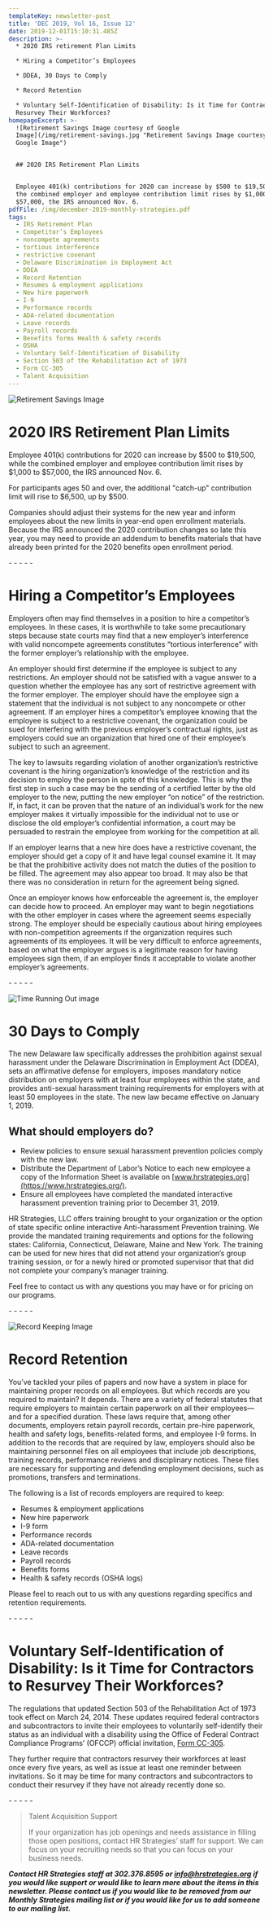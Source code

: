 ```yaml
---
templateKey: newsletter-post
title: 'DEC 2019, Vol 16, Issue 12'
date: 2019-12-01T15:10:31.485Z
description: >-
  * 2020 IRS retirement Plan Limits

  * Hiring a Competitor’s Employees

  * DDEA, 30 Days to Comply

  * Record Retention 

  * Voluntary Self-Identification of Disability: Is it Time for Contractors to
  Resurvey Their Workforces?
homepageExcerpt: >-
  ![Retirement Savings Image courtesy of Google
  Image](/img/retirement-savings.jpg "Retirement Savings Image courtesy of
  Google Image")


  ## 2020 IRS Retirement Plan Limits


  Employee 401(k) contributions for 2020 can increase by $500 to $19,500, while
  the combined employer and employee contribution limit rises by $1,000 to
  $57,000, the IRS announced Nov. 6.
pdfFile: /img/december-2019-monthly-strategies.pdf
tags:
  - IRS Retirement Plan
  - Competitor’s Employees
  - noncompete agreements
  - tortious interference
  - restrictive covenant
  - Delaware Discrimination in Employment Act
  - DDEA
  - Record Retention
  - Resumes & employment applications
  - New hire paperwork
  - I-9
  - Performance records
  - ADA-related documentation
  - Leave records
  - Payroll records
  - Benefits forms Health & safety records
  - OSHA
  - Voluntary Self-Identification of Disability
  - Section 503 of the Rehabilitation Act of 1973
  - Form CC-305
  - Talent Acquisition
---
```

![Retirement Savings Image](/img/retirement-savings.jpg "Retirement Savings Image courtesy of Google Image")

# 2020 IRS Retirement Plan Limits

Employee 401(k) contributions for 2020 can increase by $500 to $19,500, while the combined employer and employee contribution limit rises by $1,000 to $57,000, the IRS announced Nov. 6.

For participants ages 50 and over, the additional "catch-up" contribution limit will rise to $6,500, up by $500.

Companies should adjust their systems for the new year and inform employees about the new limits in year-end open enrollment materials. Because the IRS announced the 2020 contribution changes so late this year, you may need to provide an addendum to benefits materials that have already been printed for the 2020 benefits open enrollment period.

\- - - - -

# Hiring a Competitor’s Employees

Employers often may find themselves in a position to hire a competitor’s employees.  In these cases, it is worthwhile to take some precautionary steps because state courts may find that a new employer’s interference with valid noncompete agreements constitutes “tortious interference” with the former employer’s relationship with the employee.

An employer should first determine if the employee is subject to any restrictions.  An employer should not be satisfied with a vague answer to a question whether the employee has any sort of restrictive agreement with the former employer.  The employer should have the employee sign a statement that the individual is not subject to any noncompete or other agreement.  If an employer hires a competitor’s employee knowing that the employee is subject to a restrictive covenant, the organization could be sued for interfering with the previous employer’s contractual rights, just as employers could sue an organization that hired one of their employee’s subject to such an agreement.

The key to lawsuits regarding violation of another organization’s restrictive covenant is the hiring organization’s knowledge of the restriction and its decision to employ the person in spite of this knowledge.  This is why the first step in such a case may be the sending of a certified letter by the old employer to the new, putting the new employer “on notice” of the restriction.  If, in fact, it can be proven that the nature of an individual’s work for the new employer makes it virtually impossible for the individual not to use or disclose the old employer’s confidential information, a court may be persuaded to restrain the employee from working for the competition at all.

If an employer learns that a new hire does have a restrictive covenant, the employer should get a copy of it and have legal counsel examine it.  It may be that the prohibitive activity does not match the duties of the position to be filled.  The agreement may also appear too broad.  It may also be that there was no consideration in return for the agreement being signed.

Once an employer knows how enforceable the agreement is, the employer can decide how to proceed.  An employer may want to begin negotiations with the other employer in cases where the agreement seems especially strong.  The employer should be especially cautious about hiring employees with non-competition agreements if the organization requires such agreements of its employees.  It will be very difficult to enforce agreements, based on what the employer argues is a legitimate reason for having employees sign them, if an employer finds it acceptable to violate another employer’s agreements.

\- - - - -

![Time Running Out image](/img/time-running-out.jpg "Time Running Out image")

# 30 Days to Comply

The new Delaware law specifically addresses the prohibition against sexual harassment under the Delaware Discrimination in Employment Act (DDEA), sets an affirmative defense for employers, imposes mandatory notice distribution on employers with at least four employees within the state, and provides anti-sexual harassment training requirements for employers with at least 50 employees in the state.  The new law became effective on January 1, 2019.

## What should employers do?  

* Review policies to ensure sexual harassment prevention policies comply with the new law. 
* Distribute the Department of Labor’s Notice to each new employee a copy of the Information Sheet is available on [www.hrstrategies.org](https://www.hrstrategies.org/). 
* Ensure all employees have completed the mandated interactive harassment prevention training prior to December 31, 2019.

HR Strategies, LLC offers training brought to your organization or the option of state specific online interactive Anti-harassment Prevention training.  We provide the mandated training requirements and options for the following states:  California, Connecticut, Delaware, Maine and New York.  The training can be used for new hires that did not attend your organization’s group training session, or for a newly hired or promoted supervisor that that did not complete your company’s manager training.  

Feel free to contact us with any questions you may have or for pricing on our programs.

\- - - - -

![Record Keeping Image](/img/record-keeoing.png "Record Keeping Image courtesy of Google Image")

# Record Retention 

You’ve tackled your piles of papers and now have a system in place for maintaining proper records on all employees. But which records are you required to maintain?  It depends. There are a variety of federal statutes that require employers to maintain certain paperwork on all their employees—and for a specified duration. These laws require that, among other documents, employers retain payroll records, certain pre-hire paperwork, health and safety logs, benefits-related forms, and employee I-9 forms. In addition to the records that are required by law, employers should also be maintaining personnel files on all employees that include job descriptions, training records, performance reviews and disciplinary notices. These files are necessary for supporting and defending employment decisions, such as promotions, transfers and terminations. 

The following is a list of records employers are required to keep: 

* Resumes & employment applications 
* New hire paperwork 
* I-9 form
* Performance records
* ADA-related documentation
* Leave records
* Payroll records
* Benefits forms
* Health & safety records (OSHA logs)

Please feel to reach out to us with any questions regarding specifics and retention requirements.

\- - - - -

# Voluntary Self-Identification of Disability: Is it Time for Contractors to Resurvey Their Workforces?

The regulations that updated Section 503 of the Rehabilitation Act of 1973 took effect on March 24, 2014. These updates required federal contractors and subcontractors to invite their employees to voluntarily self-identify their status as an individual with a disability using the Office of Federal Contract Compliance Programs’ (OFCCP) official invitation, [Form CC-305](https://www.dol.gov/ofccp/regs/compliance/sec503/Self_ID_Forms/SelfIDForms.htm). 

They further require that contractors resurvey their workforces at least once every five years, as well as issue at least one reminder between invitations. So it may be time for many contractors and subcontractors to conduct their resurvey if they have not already recently done so.

\- - - - -

> Talent Acquisition Support
>
> If your organization has job openings and needs assistance in filling those open positions, contact HR Strategies’ staff for support.  We can focus on your recruiting needs so that you can focus on your business needs.

**_Contact HR Strategies staff at 302.376.8595 or info@hrstrategies.org if you would like support or would like to learn more about the items in this newsletter. Please contact us if you would like to be removed from our Monthly Strategies mailing list or if you would like for us to add someone to our mailing list._**

